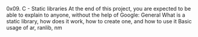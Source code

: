 0x09. C - Static libraries
At the end of this project, you are expected to be able to explain to anyone, without the help of Google:
General
What is a static library, how does it work, how to create one, and how to use it
Basic usage of ar, ranlib, nm
